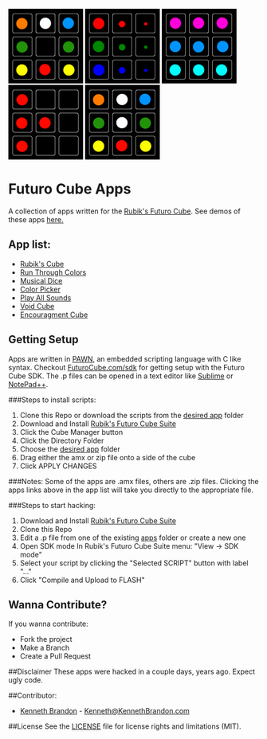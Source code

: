 ![Void](images/Void-150x150.png) ![Color Picker](images/Color-Picker-150x150.png) ![Run Through Colors](images/RunThrougColors-150x150.png) ![Play All Sounds](images/PlayAllSounds-150x150.png) ![Rubik's Cube](images/Rubiks-150x150.png)
# Futuro Cube Apps
A collection of apps written for the [Rubik's Futuro Cube](http://futurocube.com).  See demos of these apps [here.](http://www.kennethbrandon.com/rubiks-futuro-cube/)

## App list:
* [Rubik's Cube](apps/Rubiks_Cube/releases)
* [Run Through Colors](apps/Run_Through_Colors/Run_Through_Colors.amx)
* [Musical Dice](apps/Musical_Dice/Musical_Dice.amx)
* [Color Picker](apps/Color_Picker/Color_Picker.amx)
* [Play All Sounds](apps/Play_All_Sounds/Play_All_Sounds.amx)
* [Void Cube](apps/Void_Cube/Void_Cube.amx)
* [Encouragment Cube](/apps/Encouragment_Rubiks_Cube/Encouragment_Rubiks_Cube.amx)

## Getting Setup
Apps are written in [PAWN](http://www.compuphase.com/pawn/pawn.htm), an embedded scripting language with C like syntax.  Checkout [FuturoCube.com/sdk](http://futurocube.com/sdk) for getting setup with the Futuro Cube SDK.  The .p files can be opened in a text editor like [Sublime](http://www.sublimetext.com/) or [NotePad++](https://notepad-plus-plus.org/).

###Steps to install scripts:
1. Clone this Repo or download the scripts from the [desired app](apps) folder
2.  Download and Install [Rubik's Futuro Cube Suite](http://www.futurocube.com/support/)
3.  Click the Cube Manager button
4.  Click the Directory Folder
5.  Choose the [desired app](apps) folder
6.  Drag either the amx or zip file onto a side of the cube 
7.  Click APPLY CHANGES

###Notes:
Some of the apps are .amx files, others are .zip files.  Clicking the apps links above in the app list will take you directly to the appropriate file.

###Steps to start hacking:
1. Download and Install [Rubik's Futuro Cube Suite](http://www.futurocube.com/support/)
2. Clone this Repo
3. Edit a .p file from one of the existing [apps](apps) folder or create a new one
4. Open SDK mode In Rubik's Futuro Cube Suite menu: "View -> SDK mode"
5. Select your script by clicking the "Selected SCRIPT" button with label "..." 
6. Click "Compile and Upload to FLASH"

## Wanna Contribute?
If you wanna contribute:
* Fork the project
* Make a Branch
* Create a Pull Request

##Disclaimer
These apps were hacked in a couple days, years ago.  Expect ugly code.

##Contributor:
* [Kenneth Brandon](http://kennethbrandon.com) - Kenneth@KennethBrandon.com

##License
See the [LICENSE](LICENSE.md) file for license rights and limitations (MIT).
